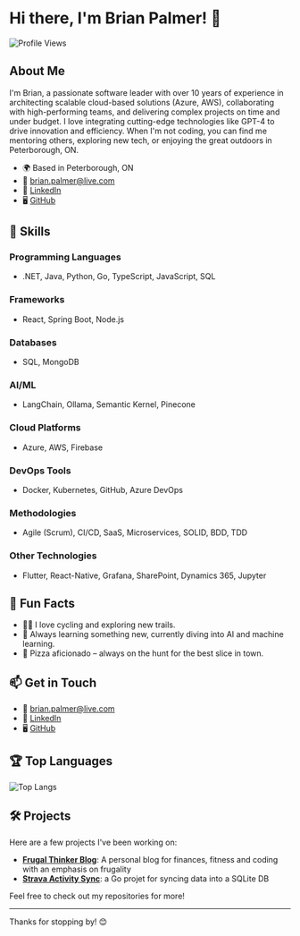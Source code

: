# Hi there, I'm Brian Palmer! 👋

![Profile Views](https://komarev.com/ghpvc/?username=meetbrianpalmer&color=blue)

## About Me

I'm Brian, a passionate software leader with over 10 years of experience in architecting scalable cloud-based solutions (Azure, AWS), collaborating with high-performing teams, and delivering complex projects on time and under budget. I love integrating cutting-edge technologies like GPT-4 to drive innovation and efficiency. When I'm not coding, you can find me mentoring others, exploring new tech, or enjoying the great outdoors in Peterborough, ON.

- 🌍 Based in Peterborough, ON
- 📧 [brian.palmer@live.com](mailto:brian.palmer@live.com)
- 💼 [LinkedIn](https://linkedin.com/in/meetbrianpalmer)
- 🖥️ [GitHub](https://github.com/code-with-brian)

## 🚀 Skills

### Programming Languages
- .NET, Java, Python, Go, TypeScript, JavaScript, SQL

### Frameworks
- React, Spring Boot, Node.js

### Databases
- SQL, MongoDB

### AI/ML
- LangChain, Ollama, Semantic Kernel, Pinecone

### Cloud Platforms
- Azure, AWS, Firebase

### DevOps Tools
- Docker, Kubernetes, GitHub, Azure DevOps

### Methodologies
- Agile (Scrum), CI/CD, SaaS, Microservices, SOLID, BDD, TDD

### Other Technologies
- Flutter, React-Native, Grafana, SharePoint, Dynamics 365, Jupyter

## 🌟 Fun Facts

- 🚴‍♂️ I love cycling and exploring new trails.
- 🌱 Always learning something new, currently diving into AI and machine learning.
- 🍕 Pizza aficionado – always on the hunt for the best slice in town.

## 📫 Get in Touch

- 📧 [brian.palmer@live.com](mailto:brian.palmer@live.com)
- 💼 [LinkedIn](https://linkedin.com/in/meetbrianpalmer)
- 🖥️ [GitHub](https://github.com/code-with-brian)

## 🏆 Top Languages

![Top Langs](https://github-readme-stats.vercel.app/api/top-langs/?username=code-with-brian&layout=compact&theme=radical)

## 🛠️ Projects

Here are a few projects I've been working on:

- **[Frugal Thinker Blog](https://github.com/code-with-brian/frugal-thinker)**: A personal blog for finances, fitness and coding with an emphasis on frugality
- **[Strava Activity Sync](https://github.com/code-with-brian/frugal-thinker-sync)**: a Go projet for syncing data into a SQLite DB

Feel free to check out my repositories for more!

---

Thanks for stopping by! 😊
